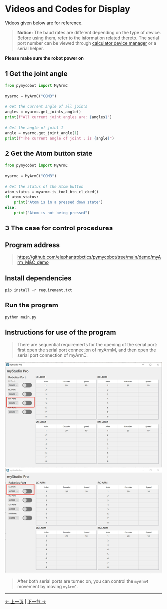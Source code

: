 # Videos and Codes for Display

Videos given below are for reference.

>  **Notice:** The baud rates are different depending on the type of device. Before using them, refer to the information related thereto. The serial port number can be viewed through [calculator device manager](https://docs.elephantrobotics.com/docs/gitbook-en/4-BasicApplication/4.1-myStudio/4.1.1-myStudio_download_driverinstalled.html#4113-how-to-distinguish-between-cp210x-chip-and-cp34x-chip) or a serial helper.

**Please make sure the robot power on.**

## 1 Get the joint angle

```python
from pymycobot import MyArmC

myarmc = MyArmC("COM3")

# Get the current angle of all joints
angles = myarmc.get_joints_angle()
print(f"All current joint angles are: {angles}")

# Get the angle of joint 1
angle = myarmc.get_joint_angle(1)
print(f"The current angle of joint 1 is {angle}")
```

## 2 Get the Atom button state

```python
from pymycobot import MyArmC

myarmc = MyArmC("COM3")

# Get the status of the Atom button
atom_status = myarmc.is_tool_btn_clicked()
if atom_status:
    print("Atom is in a pressed down state")
else:
    print("Atom is not being pressed")

```

## 3 The case for control procedures

## Program address
> https://github.com/elephantrobotics/pymycobot/tree/main/demo/myArm_M&C_demo

## Install dependencies

```shell
pip install -r requirement.txt
```

## Run the program

```shell
python main.py
```

## Instructions for use of the program

> There are sequential requirements for the opening of the serial port: first open the serial port connection of myArmM, and then open the serial port connection of myArmC.

<img src="../../../resources/4-FunctionsAndApplications/6-SDKDevelopment/5.1 -BasedOnPythonDevelopmentAndUse/6_example/app_1.png" alt="7.1.1-7" style="zoom: 50%;" />

<img src="../../../resources/4-FunctionsAndApplications/6-SDKDevelopment/5.1 -BasedOnPythonDevelopmentAndUse/6_example/app_2.png" alt="7.1.1-1" style="zoom: 50%;" />

> After both serial ports are turned on, you can control the `myArmM` movement by moving `myArmC`.

---

[← 上一页](5_Handle_control.md) | [下一节 →](../5.2-DevelopmentAndUseBasedOnROS1/1_download.md)
